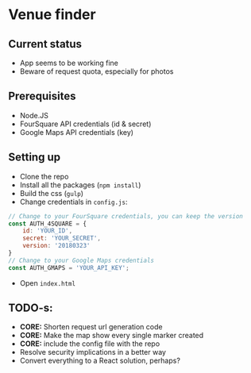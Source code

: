 # Venue finder

## Current status
- App seems to be working fine
- Beware of request quota, especially for photos

## Prerequisites
- Node.JS
- FourSquare API credentials (id & secret)
- Google Maps API credentials (key)

## Setting up
- Clone the repo
- Install all the packages (```npm install```)
- Build the css (```gulp```)
- Change credentials in ```config.js```:
``` javascript
// Change to your FourSquare credentials, you can keep the version
const AUTH_4SQUARE = {
	id: 'YOUR_ID',
	secret: 'YOUR_SECRET',
	version: '20180323'
}
// Change to your Google Maps credentials
const AUTH_GMAPS = 'YOUR_API_KEY';

```
- Open ```index.html```

## TODO-s:

- **CORE:** Shorten request url generation code
- **CORE:** Make the map show every single marker created
- **CORE:** include the config file with the repo
- Resolve security implications in a better way
- Convert everything to a React solution, perhaps?